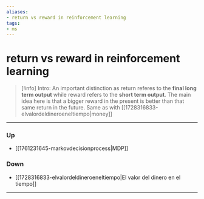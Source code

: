 ```yaml
---
aliases:
- return vs reward in reinforcement learning
tags:
- ms
---
```

# return vs reward in reinforcement learning
> [!info] Intro: 
> An important distinction as return referes to the **final long term output** while reward refers to the **short term output**. The main idea here is that a bigger reward in the present is better than that same return in the future. Same as with [[1728316833-elvalordeldineroeneltiempo|money]]

***
### Up
- [[1761231645-markovdecisionprocess|MDP]]
### Down
- [[1728316833-elvalordeldineroeneltiempo|El valor del dinero en el tiempo]]
***
